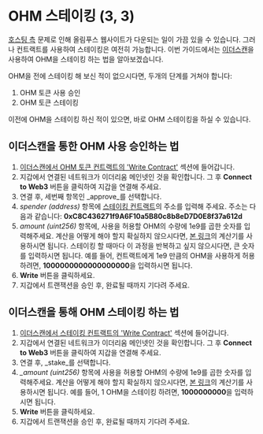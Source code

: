 # OHM 스테이킹 \(3, 3\)

[호스팅 측](https://twitter.com/FleekHQ/status/1416505712222609411) 문제로 인해 올림푸스 웹사이트가 다운되는 일이 가끔 있을 수 있습니다. 그러나 컨트랙트를 사용하여 스테이킹은 여전히 가능합니다. 이번 가이드에서는 [이더스캔](https://etherscan.io/)을 사용하여 OHM을 스테이킹 하는 법을 알아보겠습니다.

OHM을 전에 스테이킹 해 보신 적이 없으시다면, 두개의 단계를 거쳐야 합니다:

1. OHM 토큰 사용 승인 
2. OHM 토큰 스테이킹

이전에 OHM을 스테이킹 하신 적이 있으면, 바로 OHM 스테이킹을 하실 수 있습니다.

## 이더스캔을 통한 OHM 사용 승인하는 법 

1. [이더스캔에서 OHM 토큰 컨트랙트의 'Write Contract'](https://etherscan.io/address/0x383518188c0c6d7730d91b2c03a03c837814a899#writeContract) 섹션에 들어갑니다. 
2. 지갑에서 연결된 네트워크가 이더리움 메인넷인 것을 확인합니다. 그 후 **Connect to Web3** 버튼을 클릭하여 지갑을 연결해 주세요.
3. 연결 후, 세번째 항목인 _approve_를 선택합니다.
4. _spender \(address\)_ 항목에 [스테이킹 컨트랙트](https://docs.olympusdao.finance/references/contracts#staking)의 주소를 입력해 주세요. 주소는 다음과 같습니다: **0xC8C436271f9A6F10a5B80c8b8eD7D0E8f37a612d**
5. _amount \(uint256\)_ 항목에, 사용을 허용할 OHM의 수량에 1e9를 곱한 숫자를 입력해주세요. 계산을 어떻게 해야 할지 확실하지 않으시다면, [본 링크](https://docs.google.com/spreadsheets/d/1vm48OCBnVh8uah0-3Xa7HqFwmfxgcrMIWPrOllSFIvA/edit)의 계산기를 사용하시면 됩니다. 스테이킹 할 때마다 이 과정을 반복하고 싶지 않으시다면, 큰 숫자를 입력하시면 됩니다. 예를 들어, 컨트랙트에게 1e9 만큼의 OHM을 사용하게 허용하려면, **1000000000000000000**을 입력하시면 됩니다.
6. **Write** 버튼을 클릭하세요.
7. 지갑에서 트랜잭션을 승인 후, 완료될 때까지 기다려 주세요.

## 이더스캔을 통해 OHM 스테이킹 하는 법

1. [이더스캔에서 스테이킹 컨트랙트의 'Write Contract'](https://etherscan.io/address/0xC8C436271f9A6F10a5B80c8b8eD7D0E8f37a612d#writeContract) 섹션에 들어갑니다.
2. 지갑에서 연결된 네트워크가 이더리움 메인넷인 것을 확인합니다. 그 후 **Connect to Web3** 버튼을 클릭하여 지갑을 연결해 주세요.
3. 연결 후, _stake_를 선택합니다.
4. _\_amount \(uint256\)_ 항목에 사용을 허용할 OHM의 수량에 1e9를 곱한 숫자를 입력해주세요. 계산을 어떻게 해야 할지 확실하지 않으시다면, [본 링크](https://docs.google.com/spreadsheets/d/1vm48OCBnVh8uah0-3Xa7HqFwmfxgcrMIWPrOllSFIvA/edit)의 계산기를 사용하시면 됩니다. 예를 들어, 1 OHM을 스테이킹 하려면, **1000000000**을 입력하시면 됩니다.
5. **Write** 버튼을 클릭하세요.
6. 지갑에서 트랜잭션을 승인 후, 완료될 때까지 기다려 주세요.

